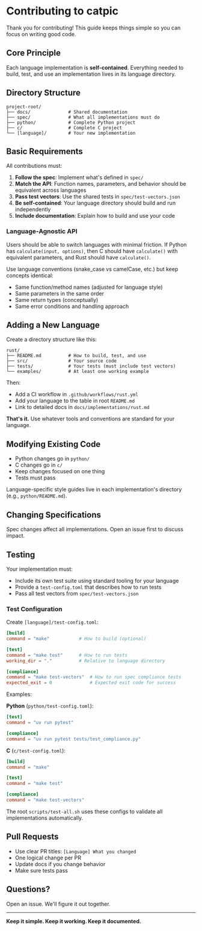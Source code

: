 # Contributing to catpic

Thank you for contributing! This guide keeps things simple so you can focus on writing good code.

## Core Principle

Each language implementation is **self-contained**. Everything needed to build, test, and use an implementation lives in its language directory.

## Directory Structure

```
project-root/
├── docs/              # Shared documentation
├── spec/              # What all implementations must do
├── python/            # Complete Python project
├── c/                 # Complete C project
└── [language]/        # Your new implementation
```

## Basic Requirements

All contributions must:

1. **Follow the spec**: Implement what's defined in `spec/`
2. **Match the API**: Function names, parameters, and behavior should be equivalent across languages
3. **Pass test vectors**: Use the shared tests in `spec/test-vectors.json`
4. **Be self-contained**: Your language directory should build and run independently
5. **Include documentation**: Explain how to build and use your code

### Language-Agnostic API

Users should be able to switch languages with minimal friction. If Python has `calculate(input, options)`, then C should have `calculate()` with equivalent parameters, and Rust should have `calculate()`.

Use language conventions (snake_case vs camelCase, etc.) but keep concepts identical:
- Same function/method names (adjusted for language style)
- Same parameters in the same order
- Same return types (conceptually)
- Same error conditions and handling approach

## Adding a New Language

Create a directory structure like this:

```
rust/
├── README.md          # How to build, test, and use
├── src/               # Your source code
├── tests/             # Your tests (must include test vectors)
└── examples/          # At least one working example
```

Then:
- Add a CI workflow in `.github/workflows/rust.yml`
- Add your language to the table in root `README.md`
- Link to detailed docs in `docs/implementations/rust.md`

**That's it.** Use whatever tools and conventions are standard for your language.

## Modifying Existing Code

- Python changes go in `python/`
- C changes go in `c/`
- Keep changes focused on one thing
- Tests must pass

Language-specific style guides live in each implementation's directory (e.g., `python/README.md`).

## Changing Specifications

Spec changes affect all implementations. Open an issue first to discuss impact.

## Testing

Your implementation must:
- Include its own test suite using standard tooling for your language
- Provide a `test-config.toml` that describes how to run tests
- Pass all test vectors from `spec/test-vectors.json`

### Test Configuration

Create `[language]/test-config.toml`:

```toml
[build]
command = "make"           # How to build (optional)

[test]
command = "make test"      # How to run tests
working_dir = "."          # Relative to language directory

[compliance]
command = "make test-vectors"  # How to run spec compliance tests
expected_exit = 0              # Expected exit code for success
```

Examples:

**Python** (`python/test-config.toml`):
```toml
[test]
command = "uv run pytest"

[compliance]
command = "uv run pytest tests/test_compliance.py"
```

**C** (`c/test-config.toml`):
```toml
[build]
command = "make"

[test]
command = "make test"

[compliance]
command = "make test-vectors"
```

The root `scripts/test-all.sh` uses these configs to validate all implementations automatically.

## Pull Requests

- Use clear PR titles: `[Language] What you changed`
- One logical change per PR
- Update docs if you change behavior
- Make sure tests pass

## Questions?

Open an issue. We'll figure it out together.

---

**Keep it simple. Keep it working. Keep it documented.**
